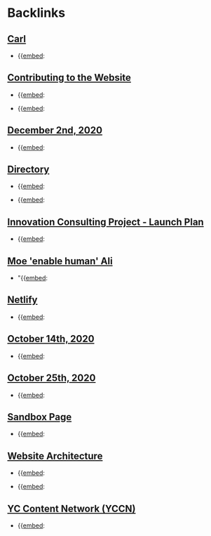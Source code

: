 
# Backlinks
## [Carl](<Carl.md>)
- {{[embed](<embed.md>):

## [Contributing to the Website](<Contributing to the Website.md>)
- {{[embed](<embed.md>):

- {{[embed](<embed.md>):

## [December 2nd, 2020](<December 2nd, 2020.md>)
- {{[embed](<embed.md>):

## [Directory](<Directory.md>)
- {{[embed](<embed.md>):

- {{[embed](<embed.md>):

## [Innovation Consulting Project - Launch Plan](<Innovation Consulting Project - Launch Plan.md>)
- {{[embed](<embed.md>):

## [Moe 'enable human' Ali](<Moe 'enable human' Ali.md>)
- "{{[embed](<embed.md>):

## [Netlify](<Netlify.md>)
- {{[embed](<embed.md>):

## [October 14th, 2020](<October 14th, 2020.md>)
- {{[embed](<embed.md>):

## [October 25th, 2020](<October 25th, 2020.md>)
- {{[embed](<embed.md>):

## [Sandbox Page](<Sandbox Page.md>)
- {{[embed](<embed.md>):

## [Website Architecture](<Website Architecture.md>)
- {{[embed](<embed.md>):

- {{[embed](<embed.md>):

## [YC Content Network (YCCN)](<YC Content Network (YCCN).md>)
- {{[embed](<embed.md>):

